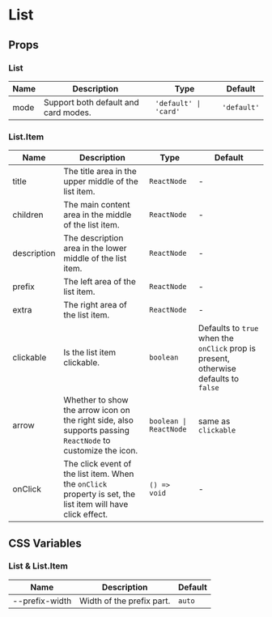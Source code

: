 # List

<code src="./demos/index.tsx"></code>

## Props

### List

| Name | Description                          | Type                  | Default     |
| ---- | ------------------------------------ | --------------------- | ----------- |
| mode | Support both default and card modes. | `'default' \| 'card'` | `'default'` |

### List.Item

| Name        | Description                                                                                                 | Type                   | Default                                                                              |
| ----------- | ----------------------------------------------------------------------------------------------------------- | ---------------------- | ------------------------------------------------------------------------------------ |
| title       | The title area in the upper middle of the list item.                                                        | `ReactNode`            | -                                                                                    |
| children    | The main content area in the middle of the list item.                                                       | `ReactNode`            | -                                                                                    |
| description | The description area in the lower middle of the list item.                                                  | `ReactNode`            | -                                                                                    |
| prefix      | The left area of the list item.                                                                             | `ReactNode`            | -                                                                                    |
| extra       | The right area of the list item.                                                                            | `ReactNode`            | -                                                                                    |
| clickable   | Is the list item clickable.                                                                                 | `boolean`              | Defaults to `true` when the `onClick` prop is present, otherwise defaults to `false` |
| arrow       | Whether to show the arrow icon on the right side, also supports passing `ReactNode` to customize the icon.  | `boolean \| ReactNode` | same as `clickable`                                                                  |
| onClick     | The click event of the list item. When the `onClick` property is set, the list item will have click effect. | `() => void`           | -                                                                                    |

## CSS Variables

### List & List.Item

| Name           | Description               | Default |
| -------------- | ------------------------- | ------- |
| --prefix-width | Width of the prefix part. | `auto`  |

